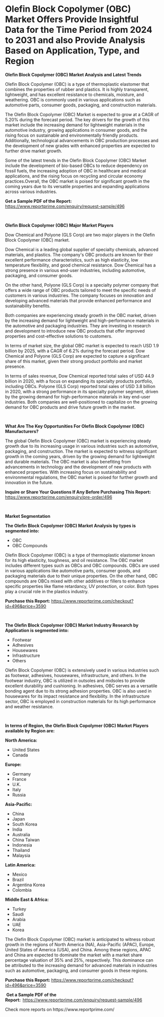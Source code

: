 <p><h1>Olefin Block Copolymer (OBC) Market Offers Provide Insightful Data for the Time Period from 2024 to 2031 and also Provide Analysis Based on Application, Type, and Region</h1></p><p><strong>Olefin Block Copolymer (OBC) Market Analysis and Latest Trends</strong></p>
<p><p>Olefin Block Copolymer (OBC) is a type of thermoplastic elastomer that combines the properties of rubber and plastics. It is highly transparent, lightweight, and has excellent resistance to chemicals, moisture, and weathering. OBC is commonly used in various applications such as automotive parts, consumer goods, packaging, and construction materials.</p><p>The Olefin Block Copolymer (OBC) Market is expected to grow at a CAGR of 5.20% during the forecast period. The key drivers for the growth of this market include the increasing demand for lightweight materials in the automotive industry, growing applications in consumer goods, and the rising focus on sustainable and environmentally friendly products. Additionally, technological advancements in OBC production processes and the development of new grades with enhanced properties are expected to further drive market growth.</p><p>Some of the latest trends in the Olefin Block Copolymer (OBC) Market include the development of bio-based OBCs to reduce dependency on fossil fuels, the increasing adoption of OBC in healthcare and medical applications, and the rising focus on recycling and circular economy practices.Overall, the OBC market is poised for significant growth in the coming years due to its versatile properties and expanding applications across various industries.</p></p>
<p><strong>Get a Sample PDF of the Report:&nbsp;</strong> <a href="https://www.reportprime.com/enquiry/request-sample/496">https://www.reportprime.com/enquiry/request-sample/496</a></p>
<p>&nbsp;</p>
<p><strong>Olefin Block Copolymer (OBC) Major Market Players</strong></p>
<p><p>Dow Chemical and Polyone (GLS Corp) are two major players in the Olefin Block Copolymer (OBC) market. </p><p>Dow Chemical is a leading global supplier of specialty chemicals, advanced materials, and plastics. The company's OBC products are known for their excellent performance characteristics, such as high elasticity, low temperature flexibility, and good chemical resistance. Dow Chemical has a strong presence in various end-user industries, including automotive, packaging, and consumer goods.</p><p>On the other hand, Polyone (GLS Corp) is a specialty polymer company that offers a wide range of OBC products tailored to meet the specific needs of customers in various industries. The company focuses on innovation and developing advanced materials that provide enhanced performance and sustainability benefits.</p><p>Both companies are experiencing steady growth in the OBC market, driven by the increasing demand for lightweight and high-performance materials in the automotive and packaging industries. They are investing in research and development to introduce new OBC products that offer improved properties and cost-effective solutions to customers.</p><p>In terms of market size, the global OBC market is expected to reach USD 1.9 billion by 2025, with a CAGR of 6.2% during the forecast period. Dow Chemical and Polyone (GLS Corp) are expected to capture a significant share of this market, given their strong product portfolio and market presence.</p><p>In terms of sales revenue, Dow Chemical reported total sales of USD 44.9 billion in 2020, with a focus on expanding its specialty products portfolio, including OBCs. Polyone (GLS Corp) reported total sales of USD 3.8 billion in 2020, with a strong performance in its specialty polymer segment, driven by the growing demand for high-performance materials in key end-user industries. Both companies are well-positioned to capitalize on the growing demand for OBC products and drive future growth in the market.</p></p>
<p>&nbsp;</p>
<p><strong>What Are The Key Opportunities For Olefin Block Copolymer (OBC) Manufacturers?</strong></p>
<p><p>The global Olefin Block Copolymer (OBC) market is experiencing steady growth due to its increasing usage in various industries such as automotive, packaging, and construction. The market is expected to witness significant growth in the coming years, driven by the growing demand for lightweight and durable materials. The OBC market is also benefiting from advancements in technology and the development of new products with enhanced properties. With increasing focus on sustainability and environmental regulations, the OBC market is poised for further growth and innovation in the future.</p></p>
<p><strong>Inquire or Share Your Questions If Any Before Purchasing This Report:</strong> <a href="https://www.reportprime.com/enquiry/pre-order/496">https://www.reportprime.com/enquiry/pre-order/496</a></p>
<p>&nbsp;</p>
<p><strong>Market Segmentation</strong></p>
<p><strong>The Olefin Block Copolymer (OBC) Market Analysis by types is segmented into:</strong></p>
<p><ul><li>OBC</li><li>OBC Compounds</li></ul></p>
<p><p>Olefin Block Copolymer (OBC) is a type of thermoplastic elastomer known for its high elasticity, toughness, and oil resistance. The OBC market includes different types such as OBCs and OBC compounds. OBCs are used in various applications like automotive parts, consumer goods, and packaging materials due to their unique properties. On the other hand, OBC compounds are OBCs mixed with other additives or fillers to enhance specific properties like flame retardancy, UV protection, or color. Both types play a crucial role in the plastics industry.</p></p>
<p><strong>Purchase this Report:&nbsp;</strong><a href="https://www.reportprime.com/checkout?id=496&price=3590">https://www.reportprime.com/checkout?id=496&price=3590</a></p>
<p>&nbsp;</p>
<p><strong>The Olefin Block Copolymer (OBC) Market Industry Research by Application is segmented into:</strong></p>
<p><ul><li>Footwear</li><li>Adhesives</li><li>Housewares</li><li>Infrastructure</li><li>Others</li></ul></p>
<p><p>Olefin Block Copolymer (OBC) is extensively used in various industries such as footwear, adhesives, housewares, infrastructure, and others. In the footwear industry, OBC is utilized in outsoles and midsoles to provide excellent durability and cushioning. In adhesives, OBC serves as a versatile bonding agent due to its strong adhesion properties. OBC is also used in housewares for its impact resistance and flexibility. In the infrastructure sector, OBC is employed in construction materials for its high performance and weather resistance.</p></p>
<p>&nbsp;</p>
<p><strong>In terms of Region, the Olefin Block Copolymer (OBC) Market Players available by Region are:</strong></p>
<p>
    <p> <strong> North America: </strong>
        <ul>
            <li>United States</li>
            <li>Canada</li>
        </ul>
        </p> 
    <p> <strong> Europe: </strong>
        <ul>
            <li>Germany</li>
            <li>France</li>
            <li>U.K.</li>
            <li>Italy</li>
            <li>Russia</li>
        </ul>
        </p> 
    <p> <strong> Asia-Pacific: </strong>
        <ul>
            <li>China</li>
            <li>Japan</li>
            <li>South Korea</li>
            <li>India</li>
            <li>Australia</li>
            <li>China Taiwan</li>
            <li>Indonesia</li>
            <li>Thailand</li>
            <li>Malaysia</li>
        </ul>
        </p> 
    <p> <strong> Latin America: </strong>
        <ul>
            <li>Mexico</li>
            <li>Brazil</li>
            <li>Argentina Korea</li>
            <li>Colombia</li>
        </ul>
        </p> 
    <p> <strong> Middle East & Africa: </strong>
        <ul>
            <li>Turkey</li>
            <li>Saudi</li>
            <li>Arabia</li>
            <li>UAE</li>
            <li>Korea</li>
        </ul>
    </p>
    </p>
<p><p>The Olefin Block Copolymer (OBC) market is anticipated to witness robust growth in the regions of North America (NA), Asia-Pacific (APAC), Europe, United States of America (USA), and China. Among these regions, APAC and China are expected to dominate the market with a market share percentage valuation of 35% and 25%, respectively. This dominance can be attributed to the increasing demand for advanced materials in industries such as automotive, packaging, and consumer goods in these regions.</p></p>
<p><strong>Purchase this Report: </strong><a href="https://www.reportprime.com/checkout?id=496&price=3590">https://www.reportprime.com/checkout?id=496&price=3590</a></p>
<p>&nbsp;<strong>Get a Sample PDF of the Report:&nbsp;&nbsp;</strong><a href="https://www.reportprime.com/enquiry/request-sample/496">https://www.reportprime.com/enquiry/request-sample/496</a></p>
<p><strong></strong></p>
<p>Check more reports on https://www.reportprime.com/</p>